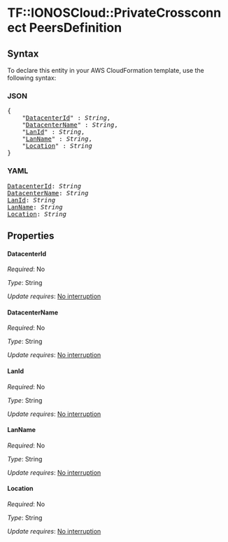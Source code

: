 # TF::IONOSCloud::PrivateCrossconnect PeersDefinition

## Syntax

To declare this entity in your AWS CloudFormation template, use the following syntax:

### JSON

<pre>
{
    "<a href="#datacenterid" title="DatacenterId">DatacenterId</a>" : <i>String</i>,
    "<a href="#datacentername" title="DatacenterName">DatacenterName</a>" : <i>String</i>,
    "<a href="#lanid" title="LanId">LanId</a>" : <i>String</i>,
    "<a href="#lanname" title="LanName">LanName</a>" : <i>String</i>,
    "<a href="#location" title="Location">Location</a>" : <i>String</i>
}
</pre>

### YAML

<pre>
<a href="#datacenterid" title="DatacenterId">DatacenterId</a>: <i>String</i>
<a href="#datacentername" title="DatacenterName">DatacenterName</a>: <i>String</i>
<a href="#lanid" title="LanId">LanId</a>: <i>String</i>
<a href="#lanname" title="LanName">LanName</a>: <i>String</i>
<a href="#location" title="Location">Location</a>: <i>String</i>
</pre>

## Properties

#### DatacenterId

_Required_: No

_Type_: String

_Update requires_: [No interruption](https://docs.aws.amazon.com/AWSCloudFormation/latest/UserGuide/using-cfn-updating-stacks-update-behaviors.html#update-no-interrupt)

#### DatacenterName

_Required_: No

_Type_: String

_Update requires_: [No interruption](https://docs.aws.amazon.com/AWSCloudFormation/latest/UserGuide/using-cfn-updating-stacks-update-behaviors.html#update-no-interrupt)

#### LanId

_Required_: No

_Type_: String

_Update requires_: [No interruption](https://docs.aws.amazon.com/AWSCloudFormation/latest/UserGuide/using-cfn-updating-stacks-update-behaviors.html#update-no-interrupt)

#### LanName

_Required_: No

_Type_: String

_Update requires_: [No interruption](https://docs.aws.amazon.com/AWSCloudFormation/latest/UserGuide/using-cfn-updating-stacks-update-behaviors.html#update-no-interrupt)

#### Location

_Required_: No

_Type_: String

_Update requires_: [No interruption](https://docs.aws.amazon.com/AWSCloudFormation/latest/UserGuide/using-cfn-updating-stacks-update-behaviors.html#update-no-interrupt)


